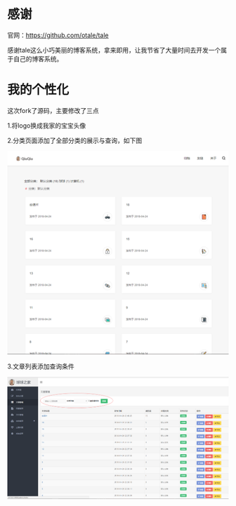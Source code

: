 # 感谢
官网：https://github.com/otale/tale

感谢tale这么小巧美丽的博客系统，拿来即用，让我节省了大量时间去开发一个属于自己的博客系统。

# 我的个性化

这次fork了源码，主要修改了三点

1.将logo换成我家的宝宝头像

2.分类页面添加了全部分类的展示与查询，如下图

![](https://github.com/wm5920/tale/blob/master/picture/categories.png)

3.文章列表添加查询条件

![](https://github.com/wm5920/tale/blob/master/picture/articles.png)



